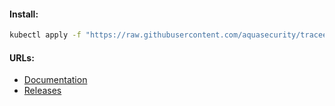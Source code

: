 #### Install:
```bash
kubectl apply -f "https://raw.githubusercontent.com/aquasecurity/tracee/v0.16.0/deploy/kubernetes/tracee/tracee.yaml"
```

#### URLs:
- [Documentation](https://aquasecurity.github.io/tracee/latest)
- [Releases](https://github.com/aquasecurity/tracee/releases)
